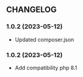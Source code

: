 CHANGELOG
---------

### 1.0.2 (2023-05-12)

* Updated composer.json

### 1.0.2 (2023-05-12)

* Add compatibility php 8.1
